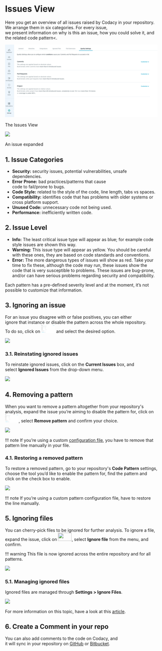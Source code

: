 # Issues View

Here you get an overview of all issues raised by Codacy in your repository. We arrange them in six categories. For every issue, we present information on why is this an issue, how you could solve it, and the related code pattern&lt;.

![](../../images/image-0.png)

The Issues View

![](../../images/image-1.gif)

An issue expanded

## 1. Issue Categories

-   **Security:** security issues, potential vulnerabilities, unsafe dependencies.
-   **Error** **Prone:** bad practices/patterns that cause code to fail/prone to bugs.
-   **Code Style:** related to the style of the code, line length, tabs vs spaces.
-   **Compatibility:** identifies code that has problems with older systems or cross platform support.
-   **Unused Code:** unnecessary code not being used.
-   **Performance:** inefficiently written code.

## 2. Issue Level

-   **Info:** The least critical issue type will appear as blue; for example code style issues are shown this way.
-   **Warning:** This issue type will appear as yellow. You should be careful with these ones, they are based on code standards and conventions.
-   **Error:** The more dangerous types of issues will show as red. Take your time to fix these, although the code may run, these issues show the code that is very susceptible to problems. These issues are bug-prone, and/or can have serious problems regarding security and compatibility.

Each pattern has a pre-defined severity level and at the moment, it’s not possible to customize that information.

## 3. Ignoring an issue

For an issue you disagree with or false positives, you can either ignore that instance or disable the pattern across the whole repository. To do so, click on <img src="/v2.0.387-deprecated/images/image-2.png" width="45" height="27" /> and select the desired option.

![](../../images/image-3.gif)

### 3.1. Reinstating ignored issues

To reinstate ignored issues, click on the **Current Issues** box, and select **Ignored Issues** from the drop-down menu.

![](../../images/image-4.gif)

## 4. Removing a pattern

When you want to remove a pattern altogether from your repository's analysis, expand the issue you’re aiming to disable the pattern for, click on <img src="/v2.0.387-deprecated/images/image-2.png" width="45" height="27" />, select **Remove pattern** and confirm your choice.

![](../../images/image-5.gif)

!!! note
    If you’re using a custom [configuration file](/hc/en-us/articles/207994335#4-configuration-files), you have to remove that pattern line manually in your file.

### 4.1. Restoring a removed pattern

To restore a removed pattern, go to your repository's **Code Pattern** settings, choose the tool you’d like to enable the pattern for, find the pattern and click on the check box to enable.

![](../../images/image-6.gif)

!!! note
    If you’re using a custom pattern configuration file, have to restore the line manually.

## 5. Ignoring files

You can cherry-pick files to be ignored for further analysis. To ignore a file, expand the issue, click on <img src="/v2.0.387-deprecated/images/360012544353/image-2.png" width="45" height="27" />, select **Ignore file** from the menu, and confirm.

!!! warning
    This file is now ignored across the entire repository and for all patterns.

![](../../images/image-7.gif)

### 5.1. Managing ignored files

Ignored files are managed through **Settings > Ignore Files**.

![](../../images/image-8.gif)

For more information on this topic, have a look at this [article](/hc/en-us/articles/360005097654-Ignore-files-from-Codacy-analysis).

## 6. Create a Comment in your repo

You can also add comments to the code on Codacy, and it will sync in your repository on [GitHub](/hc/en-us/articles/207280219-GitHub-Integration) or [Bitbucket](/hc/en-us/articles/207280239-Bitbucket-Integration).
